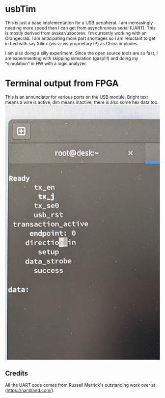 # usbTim
This is just a base implementation for a USB peripheral. I am increasingly needing more speed than I can get from asynchronous serial (UART). This is mostly derived from avakar/usbcorev. I'm currently working with an Orangecrab. I am anticipating more part shortages so I am reluctant to get in bed with say Xilinx (vis-a-vis proprietary IP) as China implodes.

I am also doing a silly experiment. Since the open source tools are so fast, I am experimenting with skipping simulation (gasp!!!) and doing my "simulation" in HW with a logic analyzer.
<br><p>
# Terminal output from FPGA
  This is an annunciator for various ports on the USB module. Bright text means a wire is active, dim means inactive, there is also some hex data too.  
![Terminal output from FPGA](doc/uartAnnunciator.jpg)
## Credits
All the UART code comes from Russell Merrick's outstanding work over at (https://nandland.com/).

